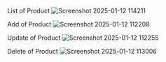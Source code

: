 List of Product 
![Screenshot 2025-01-12 114211](https://github.com/user-attachments/assets/7a20c964-aba8-4554-9a1f-7f50ac261efe)

Add of Product 
![Screenshot 2025-01-12 112208](https://github.com/user-attachments/assets/533bbb85-a31a-4aae-84dc-5013ef075e37)

Update of Product 
![Screenshot 2025-01-12 112255](https://github.com/user-attachments/assets/0a5df383-ed64-4cd9-acc2-3525d6d9312d)

Delete of Product 
![Screenshot 2025-01-12 113006](https://github.com/user-attachments/assets/5b67479d-c44b-411d-8a6c-234fa33fea8d)


